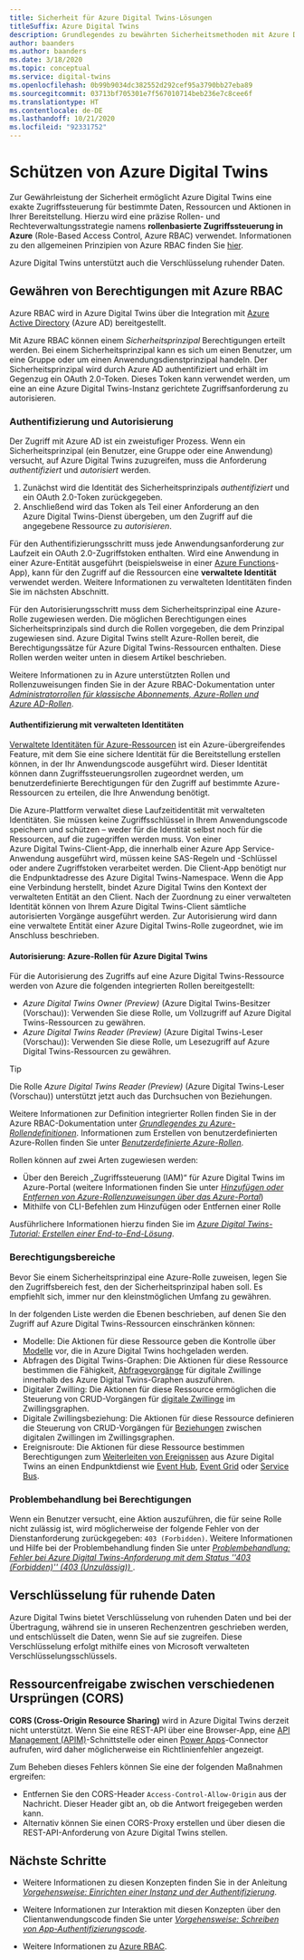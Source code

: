 ```yaml
---
title: Sicherheit für Azure Digital Twins-Lösungen
titleSuffix: Azure Digital Twins
description: Grundlegendes zu bewährten Sicherheitsmethoden mit Azure Digital Twins
author: baanders
ms.author: baanders
ms.date: 3/18/2020
ms.topic: conceptual
ms.service: digital-twins
ms.openlocfilehash: 0b99b9034dc382552d292cef95a3790bb27eba89
ms.sourcegitcommit: 03713bf705301e7f567010714beb236e7c8cee6f
ms.translationtype: HT
ms.contentlocale: de-DE
ms.lasthandoff: 10/21/2020
ms.locfileid: "92331752"
---
```

# <a name="secure-azure-digital-twins"></a>Schützen von Azure Digital Twins

Zur Gewährleistung der Sicherheit ermöglicht Azure Digital Twins eine exakte Zugriffssteuerung für bestimmte Daten, Ressourcen und Aktionen in Ihrer Bereitstellung. Hierzu wird eine präzise Rollen- und Rechteverwaltungsstrategie namens **rollenbasierte Zugriffssteuerung in Azure** (Role-Based Access Control, Azure RBAC) verwendet. Informationen zu den allgemeinen Prinzipien von Azure RBAC finden Sie [hier](../role-based-access-control/overview.md).

Azure Digital Twins unterstützt auch die Verschlüsselung ruhender Daten.

## <a name="granting-permissions-with-azure-rbac"></a>Gewähren von Berechtigungen mit Azure RBAC

Azure RBAC wird in Azure Digital Twins über die Integration mit [Azure Active Directory](../active-directory/fundamentals/active-directory-whatis.md) (Azure AD) bereitgestellt.

Mit Azure RBAC können einem *Sicherheitsprinzipal* Berechtigungen erteilt werden. Bei einem Sicherheitsprinzipal kann es sich um einen Benutzer, um eine Gruppe oder um einen Anwendungsdienstprinzipal handeln. Der Sicherheitsprinzipal wird durch Azure AD authentifiziert und erhält im Gegenzug ein OAuth 2.0-Token. Dieses Token kann verwendet werden, um eine an eine Azure Digital Twins-Instanz gerichtete Zugriffsanforderung zu autorisieren.

### <a name="authentication-and-authorization"></a>Authentifizierung und Autorisierung

Der Zugriff mit Azure AD ist ein zweistufiger Prozess. Wenn ein Sicherheitsprinzipal (ein Benutzer, eine Gruppe oder eine Anwendung) versucht, auf Azure Digital Twins zuzugreifen, muss die Anforderung *authentifiziert* und *autorisiert* werden. 

1. Zunächst wird die Identität des Sicherheitsprinzipals *authentifiziert* und ein OAuth 2.0-Token zurückgegeben.
2. Anschließend wird das Token als Teil einer Anforderung an den Azure Digital Twins-Dienst übergeben, um den Zugriff auf die angegebene Ressource zu *autorisieren*.

Für den Authentifizierungsschritt muss jede Anwendungsanforderung zur Laufzeit ein OAuth 2.0-Zugriffstoken enthalten. Wird eine Anwendung in einer Azure-Entität ausgeführt (beispielsweise in einer [Azure Functions](../azure-functions/functions-overview.md)-App), kann für den Zugriff auf die Ressourcen eine **verwaltete Identität** verwendet werden. Weitere Informationen zu verwalteten Identitäten finden Sie im nächsten Abschnitt.

Für den Autorisierungsschritt muss dem Sicherheitsprinzipal eine Azure-Rolle zugewiesen werden. Die möglichen Berechtigungen eines Sicherheitsprinzipals sind durch die Rollen vorgegeben, die dem Prinzipal zugewiesen sind. Azure Digital Twins stellt Azure-Rollen bereit, die Berechtigungssätze für Azure Digital Twins-Ressourcen enthalten. Diese Rollen werden weiter unten in diesem Artikel beschrieben.

Weitere Informationen zu in Azure unterstützten Rollen und Rollenzuweisungen finden Sie in der Azure RBAC-Dokumentation unter [*Administratorrollen für klassische Abonnements, Azure-Rollen und Azure AD-Rollen*](../role-based-access-control/rbac-and-directory-admin-roles.md).

#### <a name="authentication-with-managed-identities"></a>Authentifizierung mit verwalteten Identitäten

[Verwaltete Identitäten für Azure-Ressourcen](../active-directory/managed-identities-azure-resources/overview.md) ist ein Azure-übergreifendes Feature, mit dem Sie eine sichere Identität für die Bereitstellung erstellen können, in der Ihr Anwendungscode ausgeführt wird. Dieser Identität können dann Zugriffssteuerungsrollen zugeordnet werden, um benutzerdefinierte Berechtigungen für den Zugriff auf bestimmte Azure-Ressourcen zu erteilen, die Ihre Anwendung benötigt.

Die Azure-Plattform verwaltet diese Laufzeitidentität mit verwalteten Identitäten. Sie müssen keine Zugriffsschlüssel in Ihrem Anwendungscode speichern und schützen – weder für die Identität selbst noch für die Ressourcen, auf die zugegriffen werden muss. Von einer Azure Digital Twins-Client-App, die innerhalb einer Azure App Service-Anwendung ausgeführt wird, müssen keine SAS-Regeln und -Schlüssel oder andere Zugriffstoken verarbeitet werden. Die Client-App benötigt nur die Endpunktadresse des Azure Digital Twins-Namespace. Wenn die App eine Verbindung herstellt, bindet Azure Digital Twins den Kontext der verwalteten Entität an den Client. Nach der Zuordnung zu einer verwalteten Identität können von Ihrem Azure Digital Twins-Client sämtliche autorisierten Vorgänge ausgeführt werden. Zur Autorisierung wird dann eine verwaltete Entität einer Azure Digital Twins-Rolle zugeordnet, wie im Anschluss beschrieben.

#### <a name="authorization-azure-roles-for-azure-digital-twins"></a>Autorisierung: Azure-Rollen für Azure Digital Twins

Für die Autorisierung des Zugriffs auf eine Azure Digital Twins-Ressource werden von Azure die folgenden integrierten Rollen bereitgestellt:
* *Azure Digital Twins Owner (Preview)* (Azure Digital Twins-Besitzer (Vorschau)): Verwenden Sie diese Rolle, um Vollzugriff auf Azure Digital Twins-Ressourcen zu gewähren.
* *Azure Digital Twins Reader (Preview)* (Azure Digital Twins-Leser (Vorschau)): Verwenden Sie diese Rolle, um Lesezugriff auf Azure Digital Twins-Ressourcen zu gewähren.

> [!TIP]
> Die Rolle *Azure Digital Twins Reader (Preview)* (Azure Digital Twins-Leser (Vorschau)) unterstützt jetzt auch das Durchsuchen von Beziehungen.

Weitere Informationen zur Definition integrierter Rollen finden Sie in der Azure RBAC-Dokumentation unter [*Grundlegendes zu Azure-Rollendefinitionen*](../role-based-access-control/role-definitions.md). Informationen zum Erstellen von benutzerdefinierten Azure-Rollen finden Sie unter [*Benutzerdefinierte Azure-Rollen*](../role-based-access-control/custom-roles.md).

Rollen können auf zwei Arten zugewiesen werden:
* Über den Bereich „Zugriffssteuerung (IAM)“ für Azure Digital Twins im Azure-Portal (weitere Informationen finden Sie unter [*Hinzufügen oder Entfernen von Azure-Rollenzuweisungen über das Azure-Portal*](../role-based-access-control/role-assignments-portal.md))
* Mithilfe von CLI-Befehlen zum Hinzufügen oder Entfernen einer Rolle

Ausführlichere Informationen hierzu finden Sie im [*Azure Digital Twins-Tutorial: Erstellen einer End-to-End-Lösung*](tutorial-end-to-end.md).

### <a name="permission-scopes"></a>Berechtigungsbereiche

Bevor Sie einem Sicherheitsprinzipal eine Azure-Rolle zuweisen, legen Sie den Zugriffsbereich fest, den der Sicherheitsprinzipal haben soll. Es empfiehlt sich, immer nur den kleinstmöglichen Umfang zu gewähren.

In der folgenden Liste werden die Ebenen beschrieben, auf denen Sie den Zugriff auf Azure Digital Twins-Ressourcen einschränken können:
* Modelle: Die Aktionen für diese Ressource geben die Kontrolle über [Modelle](concepts-models.md) vor, die in Azure Digital Twins hochgeladen werden.
* Abfragen des Digital Twins-Graphen: Die Aktionen für diese Ressource bestimmen die Fähigkeit, [Abfragevorgänge](concepts-query-language.md) für digitale Zwillinge innerhalb des Azure Digital Twins-Graphen auszuführen.
* Digitaler Zwilling: Die Aktionen für diese Ressource ermöglichen die Steuerung von CRUD-Vorgängen für [digitale Zwillinge](concepts-twins-graph.md) im Zwillingsgraphen.
* Digitale Zwillingsbeziehung: Die Aktionen für diese Ressource definieren die Steuerung von CRUD-Vorgängen für [Beziehungen](concepts-twins-graph.md) zwischen digitalen Zwillingen im Zwillingsgraphen.
* Ereignisroute: Die Aktionen für diese Ressource bestimmen Berechtigungen zum [Weiterleiten von Ereignissen](concepts-route-events.md) aus Azure Digital Twins an einen Endpunktdienst wie [Event Hub](../event-hubs/event-hubs-about.md), [Event Grid](../event-grid/overview.md) oder [Service Bus](../service-bus-messaging/service-bus-messaging-overview.md).

### <a name="troubleshooting-permissions"></a>Problembehandlung bei Berechtigungen

Wenn ein Benutzer versucht, eine Aktion auszuführen, die für seine Rolle nicht zulässig ist, wird möglicherweise der folgende Fehler von der Dienstanforderung zurückgegeben: `403 (Forbidden)`. Weitere Informationen und Hilfe bei der Problembehandlung finden Sie unter [*Problembehandlung: Fehler bei Azure Digital Twins-Anforderung mit dem Status ''403 (Forbidden)'' (403 (Unzulässig))* ](troubleshoot-error-403.md).

## <a name="encryption-of-data-at-rest"></a>Verschlüsselung für ruhende Daten

Azure Digital Twins bietet Verschlüsselung von ruhenden Daten und bei der Übertragung, während sie in unseren Rechenzentren geschrieben werden, und entschlüsselt die Daten, wenn Sie auf sie zugreifen. Diese Verschlüsselung erfolgt mithilfe eines von Microsoft verwalteten Verschlüsselungsschlüssels.

## <a name="cross-origin-resource-sharing-cors"></a>Ressourcenfreigabe zwischen verschiedenen Ursprüngen (CORS)

**CORS (Cross-Origin Resource Sharing)** wird in Azure Digital Twins derzeit nicht unterstützt. Wenn Sie eine REST-API über eine Browser-App, eine [API Management (APIM)](../api-management/api-management-key-concepts.md)-Schnittstelle oder einen [Power Apps](https://docs.microsoft.com/powerapps/powerapps-overview)-Connector aufrufen, wird daher möglicherweise ein Richtlinienfehler angezeigt.

Zum Beheben dieses Fehlers können Sie eine der folgenden Maßnahmen ergreifen:
* Entfernen Sie den CORS-Header `Access-Control-Allow-Origin` aus der Nachricht. Dieser Header gibt an, ob die Antwort freigegeben werden kann. 
* Alternativ können Sie einen CORS-Proxy erstellen und über diesen die REST-API-Anforderung von Azure Digital Twins stellen. 

## <a name="next-steps"></a>Nächste Schritte

* Weitere Informationen zu diesen Konzepten finden Sie in der Anleitung [*Vorgehensweise: Einrichten einer Instanz und der Authentifizierung*](how-to-set-up-instance-portal.md).

* Weitere Informationen zur Interaktion mit diesen Konzepten über den Clientanwendungscode finden Sie unter [*Vorgehensweise: Schreiben von App-Authentifizierungscode*](how-to-authenticate-client.md).

* Weitere Informationen zu [Azure RBAC](../role-based-access-control/overview.md).
